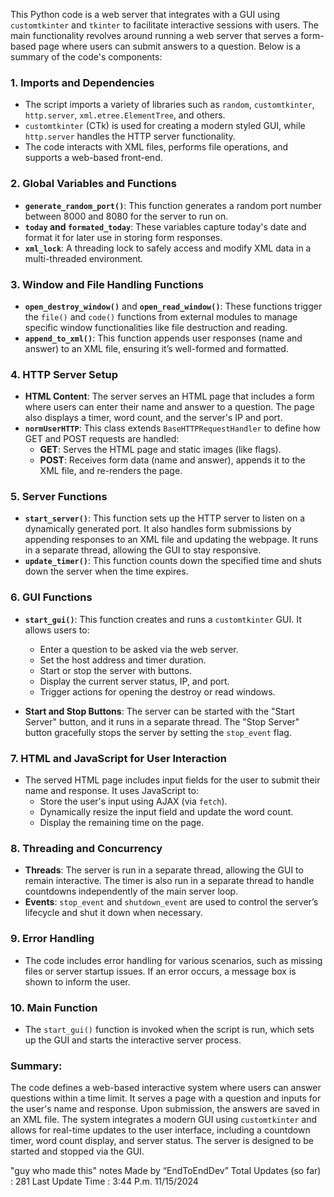 This Python code is a web server that integrates with a GUI using `customtkinter` and `tkinter` to facilitate interactive sessions with users. The main functionality revolves around running a web server that serves a form-based page where users can submit answers to a question. Below is a summary of the code's components:

### 1. **Imports and Dependencies**
   - The script imports a variety of libraries such as `random`, `customtkinter`, `http.server`, `xml.etree.ElementTree`, and others.
   - `customtkinter` (CTk) is used for creating a modern styled GUI, while `http.server` handles the HTTP server functionality.
   - The code interacts with XML files, performs file operations, and supports a web-based front-end.

### 2. **Global Variables and Functions**
   - **`generate_random_port()`**: This function generates a random port number between 8000 and 8080 for the server to run on.
   - **`today` and `formated_today`**: These variables capture today's date and format it for later use in storing form responses.
   - **`xml_lock`**: A threading lock to safely access and modify XML data in a multi-threaded environment.

### 3. **Window and File Handling Functions**
   - **`open_destroy_window()`** and **`open_read_window()`**: These functions trigger the `file()` and `code()` functions from external modules to manage specific window functionalities like file destruction and reading.
   - **`append_to_xml()`**: This function appends user responses (name and answer) to an XML file, ensuring it’s well-formed and formatted.

### 4. **HTTP Server Setup**
   - **HTML Content**: The server serves an HTML page that includes a form where users can enter their name and answer to a question. The page also displays a timer, word count, and the server's IP and port.
   - **`normUserHTTP`**: This class extends `BaseHTTPRequestHandler` to define how GET and POST requests are handled:
     - **GET**: Serves the HTML page and static images (like flags).
     - **POST**: Receives form data (name and answer), appends it to the XML file, and re-renders the page.

### 5. **Server Functions**
   - **`start_server()`**: This function sets up the HTTP server to listen on a dynamically generated port. It also handles form submissions by appending responses to an XML file and updating the webpage. It runs in a separate thread, allowing the GUI to stay responsive.
   - **`update_timer()`**: This function counts down the specified time and shuts down the server when the time expires.

### 6. **GUI Functions**
   - **`start_gui()`**: This function creates and runs a `customtkinter` GUI. It allows users to:
     - Enter a question to be asked via the web server.
     - Set the host address and timer duration.
     - Start or stop the server with buttons.
     - Display the current server status, IP, and port.
     - Trigger actions for opening the destroy or read windows.

   - **Start and Stop Buttons**: The server can be started with the "Start Server" button, and it runs in a separate thread. The "Stop Server" button gracefully stops the server by setting the `stop_event` flag.

### 7. **HTML and JavaScript for User Interaction**
   - The served HTML page includes input fields for the user to submit their name and response. It uses JavaScript to:
     - Store the user's input using AJAX (via `fetch`).
     - Dynamically resize the input field and update the word count.
     - Display the remaining time on the page.
   
### 8. **Threading and Concurrency**
   - **Threads**: The server is run in a separate thread, allowing the GUI to remain interactive. The timer is also run in a separate thread to handle countdowns independently of the main server loop.
   - **Events**: `stop_event` and `shutdown_event` are used to control the server’s lifecycle and shut it down when necessary.

### 9. **Error Handling**
   - The code includes error handling for various scenarios, such as missing files or server startup issues. If an error occurs, a message box is shown to inform the user.

### 10. **Main Function**
   - The `start_gui()` function is invoked when the script is run, which sets up the GUI and starts the interactive server process.

### Summary:
The code defines a web-based interactive system where users can answer questions within a time limit. It serves a page with a question and inputs for the user's name and response. Upon submission, the answers are saved in an XML file. The system integrates a modern GUI using `customtkinter` and allows for real-time updates to the user interface, including a countdown timer, word count display, and server status. The server is designed to be started and stopped via the GUI.

"guy who made this" notes Made by “EndToEndDev” 
Total Updates (so far) : 281
Last Update Time : 3:44 P.m. 11/15/2024
